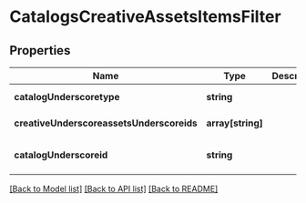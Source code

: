 # CatalogsCreativeAssetsItemsFilter

## Properties
Name | Type | Description | Notes
------------ | ------------- | ------------- | -------------
**catalogUnderscoretype** | **string** |  | [default to null]
**creativeUnderscoreassetsUnderscoreids** | **array[string]** |  | [default to null]
**catalogUnderscoreid** | **string** |  | [optional] [default to null]

[[Back to Model list]](../README.md#documentation-for-models) [[Back to API list]](../README.md#documentation-for-api-endpoints) [[Back to README]](../README.md)


